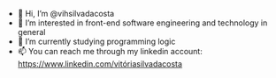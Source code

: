 - 👋 Hi, I’m @vihsilvadacosta
- 👀 I’m interested in front-end software engineering and technology in general
- 🌱 I’m currently studying programming logic 
- 📫 You can reach me through my linkedin account: https://www.linkedin.com/vitóriasilvadacosta

<!---
vihsilvadacosta/vihsilvadacosta is a ✨ special ✨ repository because its `README.md` (this file) appears on your GitHub profile.
You can click the Preview link to take a look at your changes.
--->
